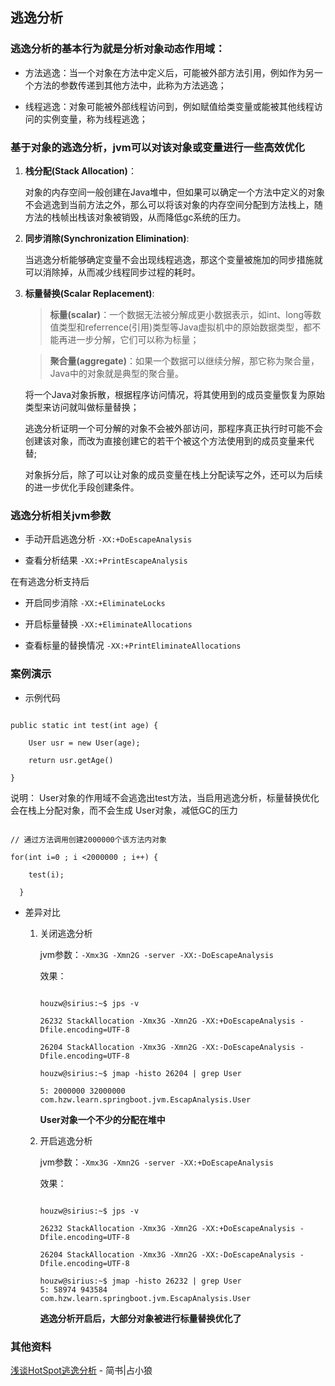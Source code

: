 ## 逃逸分析
### 逃逸分析的基本行为就是分析对象动态作用域：

- 方法逃逸：当一个对象在方法中定义后，可能被外部方法引用，例如作为另一个方法的参数传递到其他方法中，此称为方法逃逸；

- 线程逃逸：对象可能被外部线程访问到，例如赋值给类变量或能被其他线程访问的实例变量，称为线程逃逸；

### 基于对象的逃逸分析，jvm可以对该对象或变量进行一些高效优化

1. **栈分配(Stack Allocation)**：

    对象的内存空间一般创建在Java堆中，但如果可以确定一个方法中定义的对象不会逃逸到当前方法之外，那么可以将该对象的内存空间分配到方法栈上，随方法的栈帧出栈该对象被销毁，从而降低gc系统的压力。

2. **同步消除(Synchronization Elimination)**:

    当逃逸分析能够确定变量不会出现线程逃逸，那这个变量被施加的同步措施就可以消除掉，从而减少线程同步过程的耗时。

3. **标量替换(Scalar Replacement)**:

    > **标量(scalar)**：一个数据无法被分解成更小数据表示，如int、long等数值类型和referrence(引用)类型等Java虚拟机中的原始数据类型，都不能再进一步分解，它们可以称为标量；

    > **聚合量(aggregate)**：如果一个数据可以继续分解，那它称为聚合量，Java中的对象就是典型的聚合量。

    将一个Java对象拆散，根据程序访问情况，将其使用到的成员变量恢复为原始类型来访问就叫做标量替换；<br/>

    逃逸分析证明一个可分解的对象不会被外部访问，那程序真正执行时可能不会创建该对象，而改为直接创建它的若干个被这个方法使用到的成员变量来代替;<br/>

    对象拆分后，除了可以让对象的成员变量在栈上分配读写之外，还可以为后续的进一步优化手段创建条件。

### 逃逸分析相关jvm参数

- 手动开启逃逸分析 `-XX:+DoEscapeAnalysis`

- 查看分析结果 `-XX:+PrintEscapeAnalysis`

在有逃逸分析支持后

- 开启同步消除 `-XX:+EliminateLocks`

- 开启标量替换 `-XX:+EliminateAllocations`

- 查看标量的替换情况 `-XX:+PrintEliminateAllocations`

### 案例演示

- 示例代码

```

public static int test(int age) {

    User usr = new User(age);

    return usr.getAge()

}

```

说明： User对象的作用域不会逃逸出test方法，当启用逃逸分析，标量替换优化会在栈上分配对象，而不会生成 User对象，减低GC的压力

```

// 通过方法调用创建2000000个该方法内对象

for(int i=0 ; i <2000000 ; i++) {

    test(i);

  }

```

- 差异对比

    1. 关闭逃逸分析

        jvm参数：`-Xmx3G -Xmn2G -server -XX:-DoEscapeAnalysis`

        效果：

        ```

        houzw@sirius:~$ jps -v

        26232 StackAllocation -Xmx3G -Xmn2G -XX:+DoEscapeAnalysis -Dfile.encoding=UTF-8

        26204 StackAllocation -Xmx3G -Xmn2G -XX:-DoEscapeAnalysis -Dfile.encoding=UTF-8

        houzw@sirius:~$ jmap -histo 26204 | grep User

       5: 2000000 32000000 com.hzw.learn.springboot.jvm.EscapAnalysis.User

        ```

        **User对象一个不少的分配在堆中**

    2. 开启逃逸分析

        jvm参数：`-Xmx3G -Xmn2G -server -XX:+DoEscapeAnalysis`

        效果：

        ```

        houzw@sirius:~$ jps -v

        26232 StackAllocation -Xmx3G -Xmn2G -XX:+DoEscapeAnalysis -Dfile.encoding=UTF-8

        26204 StackAllocation -Xmx3G -Xmn2G -XX:-DoEscapeAnalysis -Dfile.encoding=UTF-8

        houzw@sirius:~$ jmap -histo 26232 | grep User
        5: 58974 943584  com.hzw.learn.springboot.jvm.EscapAnalysis.User

        ```

        **逃逸分析开启后，大部分对象被进行标量替换优化了**

### 其他资料

[浅谈HotSpot逃逸分析](https://www.jianshu.com/p/20bd2e9b1f03) - 简书|占小狼
